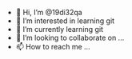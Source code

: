 - 👋 Hi, I’m @19di32qa
- 👀 I’m interested in learning git
- 🌱 I’m currently learning git 
- 💞️ I’m looking to collaborate on ...
- 📫 How to reach me ...

<!---
19di32qa/19di32qa is a ✨ special ✨ repository because its `README.md` (this file) appears on your GitHub profile.
You can click the Preview link to take a look at your changes.
--->
